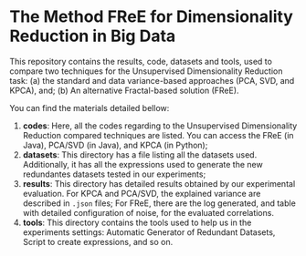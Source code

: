 # The Method FReE for Dimensionality Reduction in Big Data

This repository contains the results, code, datasets and tools, used to compare two techniques for the Unsupervised Dimensionality Reduction task: (a) the standard and data variance-based approaches (PCA, SVD, and KPCA), and; (b) An alternative Fractal-based solution (FReE).

You can find the materials detailed bellow:

1.	**codes**: Here, all the codes regarding to the Unsupervised Dimensionality Reduction  compared techniques are listed. You can access the FReE (in Java), PCA/SVD (in Java), and KPCA (in Python);
2.	**datasets**: This directory has a file listing all the datasets used. Additionally, it has all the expressions used to generate the new redundantes datasets tested in our experiments;
3.	**results**: This directory has detailed results obtained by our experimental evaluation. For KPCA and PCA/SVD, the explained variance are described in `.json` files; For FReE, there are the log generated, and table with detailed configuration of noise, for the evaluated correlations.
4.	**tools**: This directory contains the tools used to help us in the experiments settings: Automatic Generator of Redundant Datasets, Script to create expressions, and so on.
